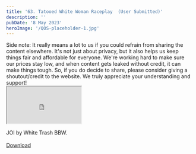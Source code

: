 ```yaml
---
title: '63. Tatooed White Woman Raceplay  (User Submitted)'
description: ''
pubDate: '8 May 2023'
heroImage: '/QOS-placeholder-1.jpg'
---
```

<div class="video_paragraph_header"> Side note: It really means a lot to us if you could refrain from sharing the content elsewhere. It's not just about privacy, but it also helps us keep things fair and affordable for everyone. We're working hard to make sure our prices stay low, and when content gets leaked without credit, it can make things tough. So, if you do decide to share, please consider giving a shoutout/credit to the website. We truly appreciate your understanding and support!</div>

<iframe src="https://drive.google.com/file/d/1l6uJ3ZHizbPcSxbKhleBHDjoJgLdIKuq/preview" width="200" height="100" allow="autoplay" allowfullscreen="allowfullscreen"></iframe>

JOI by White Trash BBW.
<br>
<br>
<a class="read_more" href="https://drive.google.com/file/d/1l6uJ3ZHizbPcSxbKhleBHDjoJgLdIKuq/view?usp=sharing">Download</a>